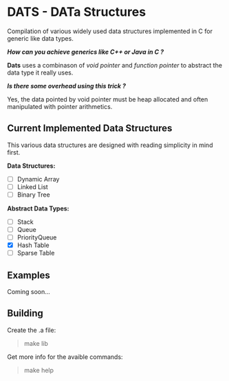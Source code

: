 # **DATS** - **DAT**a **S**tructures

Compilation of various widely used data structures implemented in C for generic like data types.

***How can you achieve generics like C++ or Java in C ?***

**Dats** uses a combinason of *void pointer* and *function pointer* to abstract the data type it really uses.

***Is there some overhead using this trick ?***

Yes, the data pointed by void pointer must be heap allocated and often manipulated with pointer arithmetics. 

## Current Implemented Data Structures

This various data structures are designed with reading simplicity in mind first. 

**Data Structures:**

- [ ] Dynamic Array 
- [ ] Linked List   
- [ ] Binary Tree   

**Abstract Data Types:**

- [ ] Stack         
- [ ] Queue         
- [ ] PriorityQueue 
- [x] Hash Table    
- [ ] Sparse Table  

## Examples

Coming soon...

## Building

Create the .a file:

> make lib

Get more info for the avaible commands: 

> make help